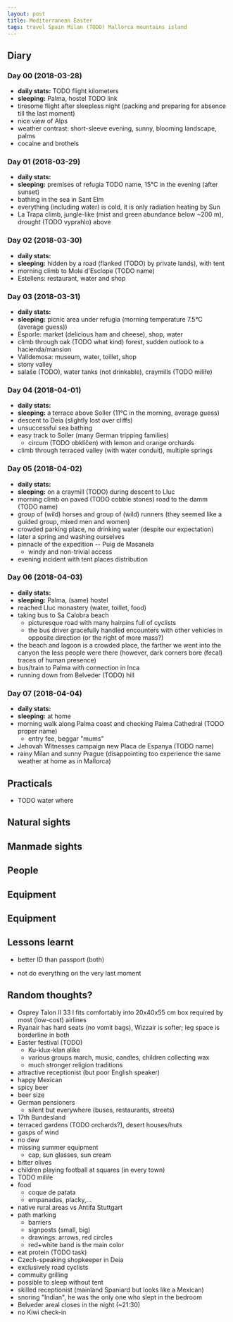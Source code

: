 ```yaml
---
layout: post
title: Mediterranean Easter
tags: travel Spain Milan (TODO) Mallorca mountains island
---
```


## Diary

### Day 00 (2018-03-28)

  * **daily stats:** TODO flight kilometers
  * **sleeping:** Palma, hostel TODO link
  * tiresome flight after sleepless night (packing and preparing for absence till the last moment)
  * nice view of Alps
  * weather contrast: short-sleeve evening, sunny, blooming landscape, palms
  * cocaine and brothels

### Day 01 (2018-03-29)

  * **daily stats:**
  * **sleeping:** premises of refugia TODO name, 15°C in the evening (after sunset)
  * bathing in the sea in Sant Elm
  * everything (including water) is cold, it is only radiation heating by Sun
  * La Trapa climb, jungle-like (mist and green abundance below ~200 m), drought (TODO vyprahlo) above

### Day 02 (2018-03-30)

  * **daily stats:**
  * **sleeping:** hidden by a road (flanked (TODO) by private lands), with tent
  * morning climb to Mole d'Esclope (TODO name)
  * Estellens: restaurant, water and shop

### Day 03 (2018-03-31)

  * **daily stats:**
  * **sleeping:** picnic area under refugia (morning temperature 7.5°C (average guess))
  * Esporle: market (delicious ham and cheese), shop, water
  * climb through oak (TODO what kind) forest, sudden outlook to a hacienda/mansion
  * Valldemosa: museum, water, toillet, shop
  * stony valley
  * salaše (TODO), water tanks (not drinkable), craymills (TODO milíře)

### Day 04 (2018-04-01)

  * **daily stats:**
  * **sleeping:** a terrace above Soller (11°C in the morning, average guess)
  * descent to Deia (slightly lost over cliffs)
  * unsuccessful sea bathing
  * easy track to Soller (many German tripping families)
    * circum (TODO obklíčen) with lemon and orange orchards
  * climb through terraced valley (with water conduit), multiple springs

### Day 05 (2018-04-02)

  * **daily stats:**
  * **sleeping:** on a craymill (TODO) during descent to Lluc
  * morning climb on paved (TODO cobble stones) road to the damm (TODO name)
  * group of (wild) horses and group of (wild) runners (they seemed like a
    guided group, mixed men and women)
  * crowded parking place, no drinking water (despite our expectation)
  * later a spring and washing ourselves
  * pinnacle of the expedition -- Puig de Masanela
    * windy and non-trivial access
  * evening incident with tent places distribution

### Day 06 (2018-04-03)

  * **daily stats:**
  * **sleeping:** Palma, (same) hostel
  * reached Lluc monastery (water, toillet, food)
  * taking bus to Sa Calobra beach
    * picturesque road with many hairpins full of cyclists
    * the bus driver gracefully handled encounters with other vehicles in
      opposite direction (or the right of more mass?)
  * the beach and lagoon is a crowded place, the farther we went into the
    canyon the less people were there (however, dark corners bore (fecal)
    traces of human presence)
  * bus/train to Palma with connection in Inca
  * running down from Belveder (TODO) hill
    

### Day 07 (2018-04-04)

  * **daily stats:**
  * **sleeping:** at home
  * morning walk along Palma coast and checking Palma Cathedral (TODO proper name)
    * entry fee, beggar "mums"
  * Jehovah Witnesses campaign new Placa de Espanya (TODO name)
  * rainy Milan and sunny Prague (disappointing too experience the same weather
    at home as in Mallorca)


## Practicals

* TODO water where

## Natural sights

## Manmade sights

## People

## Equipment


## Equipment

## Lessons learnt
- better ID than passport (both)
* not do everything on the very last moment

## Random thoughts?
* Osprey Talon II 33 l fits comfortably into 20x40x55 cm box required by most (low-cost) airlines
* Ryanair has hard seats (no vomit bags), Wizzair is softer; leg space is borderline in both
* Easter festival (TODO)
  * Ku-klux-klan alike
  * various groups march, music, candles, children collecting wax
  * much stronger religion traditions
* attractive receptionist (but poor English speaker)
* happy Mexican 
* spicy beer
* beer size
* German pensioners
  * silent but everywhere (buses, restaurants, streets)
* 17th Bundesland
* terraced gardens (TODO orchards?), desert houses/huts
* gasps of wind
* no dew
* missing summer equipment
  * cap, sun glasses, sun cream
* bitter olives
* children playing football at squares (in every town)
* TODO milíře
* food
  * coque de patata
  * empanadas, placky,...
* native rural areas vs Antifa Stuttgart
* path marking
  * barriers
  * signposts (small, big)
  * drawings: arrows, red circles
  * red+white band is the main color
* eat protein (TODO task)
* Czech-speaking shopkeeper in Deia
* exclusively road cyclists
* commuity grilling
* possible to sleep without tent
* skilled receptionist (mainland Spaniard but looks like a Mexican)
* snoring "Indian", he was the only one who slept in the bedroom
* Belveder areal closes in the night (~21:30)
* no Kiwi check-in
